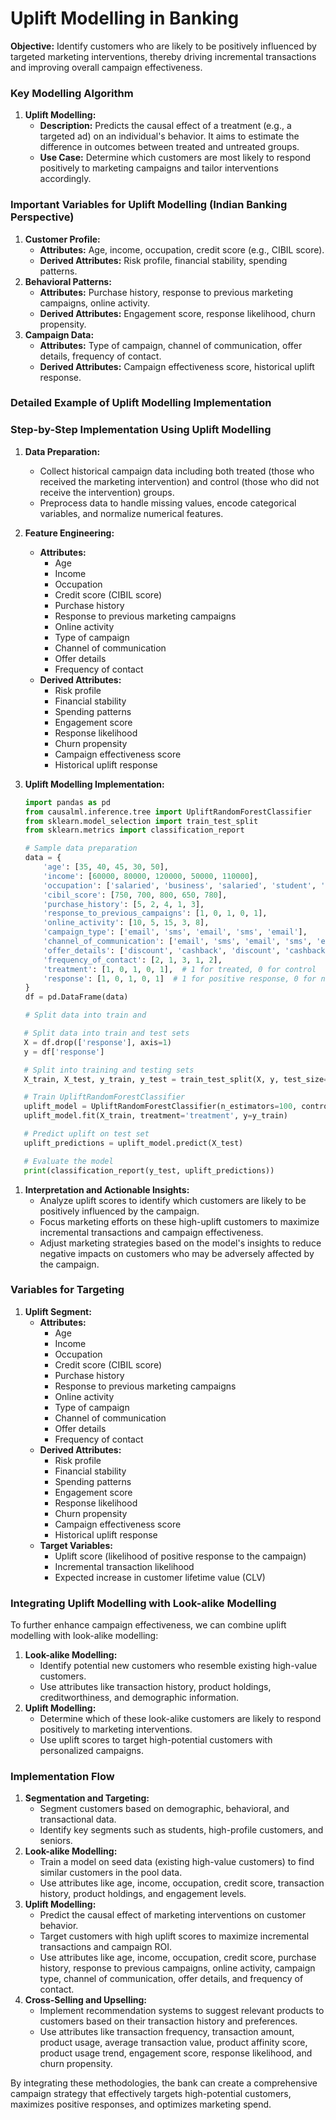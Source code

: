 # Uplift Modelling in Banking

**Objective:** Identify customers who are likely to be positively influenced by targeted marketing interventions, thereby driving incremental transactions and improving overall campaign effectiveness.

### Key Modelling Algorithm

1. **Uplift Modelling:**
    - **Description:** Predicts the causal effect of a treatment (e.g., a targeted ad) on an individual's behavior. It aims to estimate the difference in outcomes between treated and untreated groups.
    - **Use Case:** Determine which customers are most likely to respond positively to marketing campaigns and tailor interventions accordingly.

### Important Variables for Uplift Modelling (Indian Banking Perspective)

1. **Customer Profile:**
    - **Attributes:** Age, income, occupation, credit score (e.g., CIBIL score).
    - **Derived Attributes:** Risk profile, financial stability, spending patterns.
2. **Behavioral Patterns:**
    - **Attributes:** Purchase history, response to previous marketing campaigns, online activity.
    - **Derived Attributes:** Engagement score, response likelihood, churn propensity.
3. **Campaign Data:**
    - **Attributes:** Type of campaign, channel of communication, offer details, frequency of contact.
    - **Derived Attributes:** Campaign effectiveness score, historical uplift response.

### Detailed Example of Uplift Modelling Implementation

### Step-by-Step Implementation Using Uplift Modelling

1. **Data Preparation:**
    - Collect historical campaign data including both treated (those who received the marketing intervention) and control (those who did not receive the intervention) groups.
    - Preprocess data to handle missing values, encode categorical variables, and normalize numerical features.
2. **Feature Engineering:**
    - **Attributes:**
        - Age
        - Income
        - Occupation
        - Credit score (CIBIL score)
        - Purchase history
        - Response to previous marketing campaigns
        - Online activity
        - Type of campaign
        - Channel of communication
        - Offer details
        - Frequency of contact
    - **Derived Attributes:**
        - Risk profile
        - Financial stability
        - Spending patterns
        - Engagement score
        - Response likelihood
        - Churn propensity
        - Campaign effectiveness score
        - Historical uplift response
3. **Uplift Modelling Implementation:**
    
    ```python
    import pandas as pd
    from causalml.inference.tree import UpliftRandomForestClassifier
    from sklearn.model_selection import train_test_split
    from sklearn.metrics import classification_report
    
    # Sample data preparation
    data = {
        'age': [35, 40, 45, 30, 50],
        'income': [60000, 80000, 120000, 50000, 110000],
        'occupation': ['salaried', 'business', 'salaried', 'student', 'retired'],
        'cibil_score': [750, 700, 800, 650, 780],
        'purchase_history': [5, 2, 4, 1, 3],
        'response_to_previous_campaigns': [1, 0, 1, 0, 1],
        'online_activity': [10, 5, 15, 3, 8],
        'campaign_type': ['email', 'sms', 'email', 'sms', 'email'],
        'channel_of_communication': ['email', 'sms', 'email', 'sms', 'email'],
        'offer_details': ['discount', 'cashback', 'discount', 'cashback', 'discount'],
        'frequency_of_contact': [2, 1, 3, 1, 2],
        'treatment': [1, 0, 1, 0, 1],  # 1 for treated, 0 for control
        'response': [1, 0, 1, 0, 1]  # 1 for positive response, 0 for no response
    }
    df = pd.DataFrame(data)
    
    # Split data into train and
    
    ```
    

```python
   # Split data into train and test sets
   X = df.drop(['response'], axis=1)
   y = df['response']

   # Split into training and testing sets
   X_train, X_test, y_train, y_test = train_test_split(X, y, test_size=0.2, random_state=42)

   # Train UpliftRandomForestClassifier
   uplift_model = UpliftRandomForestClassifier(n_estimators=100, control_name='control')
   uplift_model.fit(X_train, treatment='treatment', y=y_train)

   # Predict uplift on test set
   uplift_predictions = uplift_model.predict(X_test)

   # Evaluate the model
   print(classification_report(y_test, uplift_predictions))

```

1. **Interpretation and Actionable Insights:**
    - Analyze uplift scores to identify which customers are likely to be positively influenced by the campaign.
    - Focus marketing efforts on these high-uplift customers to maximize incremental transactions and campaign effectiveness.
    - Adjust marketing strategies based on the model's insights to reduce negative impacts on customers who may be adversely affected by the campaign.

### Variables for Targeting

1. **Uplift Segment:**
    - **Attributes:**
        - Age
        - Income
        - Occupation
        - Credit score (CIBIL score)
        - Purchase history
        - Response to previous marketing campaigns
        - Online activity
        - Type of campaign
        - Channel of communication
        - Offer details
        - Frequency of contact
    - **Derived Attributes:**
        - Risk profile
        - Financial stability
        - Spending patterns
        - Engagement score
        - Response likelihood
        - Churn propensity
        - Campaign effectiveness score
        - Historical uplift response
    - **Target Variables:**
        - Uplift score (likelihood of positive response to the campaign)
        - Incremental transaction likelihood
        - Expected increase in customer lifetime value (CLV)

### Integrating Uplift Modelling with Look-alike Modelling

To further enhance campaign effectiveness, we can combine uplift modelling with look-alike modelling:

1. **Look-alike Modelling:**
    - Identify potential new customers who resemble existing high-value customers.
    - Use attributes like transaction history, product holdings, creditworthiness, and demographic information.
2. **Uplift Modelling:**
    - Determine which of these look-alike customers are likely to respond positively to marketing interventions.
    - Use uplift scores to target high-potential customers with personalized campaigns.

### Implementation Flow

1. **Segmentation and Targeting:**
    - Segment customers based on demographic, behavioral, and transactional data.
    - Identify key segments such as students, high-profile customers, and seniors.
2. **Look-alike Modelling:**
    - Train a model on seed data (existing high-value customers) to find similar customers in the pool data.
    - Use attributes like age, income, occupation, credit score, transaction history, product holdings, and engagement levels.
3. **Uplift Modelling:**
    - Predict the causal effect of marketing interventions on customer behavior.
    - Target customers with high uplift scores to maximize incremental transactions and campaign ROI.
    - Use attributes like age, income, occupation, credit score, purchase history, response to previous campaigns, online activity, campaign type, channel of communication, offer details, and frequency of contact.
4. **Cross-Selling and Upselling:**
    - Implement recommendation systems to suggest relevant products to customers based on their transaction history and preferences.
    - Use attributes like transaction frequency, transaction amount, product usage, average transaction value, product affinity score, product usage trend, engagement score, response likelihood, and churn propensity.

By integrating these methodologies, the bank can create a comprehensive campaign strategy that effectively targets high-potential customers, maximizes positive responses, and optimizes marketing spend.
